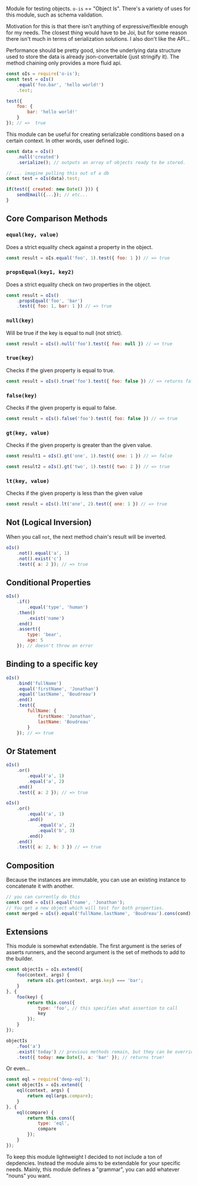 Module for testing objects. `o-is` == "Object Is". There's a variety of uses
for this module, such as schema validation.

Motivation for this is that there isn't anything of expressive/flexible enough 
for my needs. The closest thing would have to be Joi, but for some reason there
isn't much in terms of serialization solutions. I also don't like the API...

Performance should be pretty good, since the underlying data structure used to
store the data is already json-convertable (just stringify it). The method
chaining only provides a more fluid api.

```javascript
const oIs = require('o-is');
const test = oIs()
	.equal('foo.bar', 'hello world!')
	.test;

test({
	foo: {
		bar: 'hello world!'
	}
}); // =>  true
```

This module can be useful for creating serializable conditions based on a certain context.
In other words, user defined logic.
```javascript
const data = oIs()
	.null('created')
	.serialize(); // outputs an array of objects ready to be stored.

// ... imagine pulling this out of a db
const test = oIs(data).test;

if(test({ created: new Date() })) {
	sendEmail({...}); // etc...
}

```

## Core Comparison Methods

### `equal(key, value)`
Does a strict equality check against a property in the object.

```javascript
const result = oIs.equal('foo', 1).test({ foo: 1 }) // => true
```

### `propsEqual(key1, key2)`
Does a strict equality check on two properties in the object.

```javascript
const result = oIs()
	.propsEqual('foo', 'bar')
	.test({ foo: 1, bar: 1 }) // => true
```

### `null(key)`
Will be true if the key is equal to null (not strict).

```javascript
const result = oIs().null('foo').test({ foo: null }) // => true
```
### `true(key)`
Checks if the given property is equal to true.

```javascript
const result = oIs().true('foo').test({ foo: false }) // => returns false
```

### `false(key)`
Checks if the given property is equal to false.

```javascript
const result = oIs().false('foo').test({ foo: false }) // => true
```

### `gt(key, value)`
Checks if the given property is greater than the given value.


```javascript
const result1 = oIs().gt('one', 1).test({ one: 1 }) // => false

const result2 = oIs().gt('two', 1).test({ two: 2 }) // => true
```

### `lt(key, value)`
Checks if the given property is less than the given value

```javascript
const result = oIs().lt('one', 2).test({ one: 1 }) // => true
```

## Not (Logical Inversion)
When you call `not`, the next method chain's result will be inverted.
```javascript
oIs()
	.not().equal('a', 1)
	.not().exist('c')
	.test({ a: 2 }); // => true
```

## Conditional Properties
```javascript
oIs()
	.if()
		.equal('type', 'human')
	.then()
		.exist('name')
	.end()
	.assert({
		type: 'bear',
		age: 5
	}); // doesn't throw an error
```

## Binding to a specific key
```javascript
oIs()
	.bind('fullName')
	.equal('firstName', 'Jonathan')
	.equal('lastName', 'Boudreau')
	.end()
	.test({
		fullName: {
			firstName: 'Jonathan',
			lastName: 'Boudreau'
		}
	}); // => true
```

## Or Statement
```javascript
oIs()
	.or()
		.equal('a', 1)
		.equal('a', 2)
	.end()
	.test({ a: 2 }); // => true

oIs()
	.or()
		.equal('a', 1)
		.and()
			.equal('a', 2)
			.equal('b', 3)
		.end()
	.end()
	.test({ a: 2, b: 3 }) // => true
```

## Composition
Because the instances are immutable, you can use an existing instance to
concatenate it with another.
```javascript
// you can currently do this
const cond = oIs().equal('name', 'Jonathan');
// You get a new object which will test for both properties.
const merged = oIs().equal('fullName.lastName', 'Boudreau').cons(cond);
```

## Extensions
This module is somewhat extendable. The first argument is the series of asserts runners,
and the second argument is the set of methods to add to the builder.
```javascript
const objectIs = oIs.extend({
	foo(context, args) {
		return oIs.get(context, args.key) === 'bar';
	}
}, {
	foo(key) {
		return this.cons({
			type: 'foo', // this specifies what assertion to call
			key
		});
	}
});

objectIs
	.foo('a')
	.exist('today') // previous methods remain, but they can be overriden.
	.test({ today: new Date(), a: 'bar' }); // returns true!
```

Or even...

```javascript
const eql = require('deep-eql');
const objectIs = oIs.extend({
	eql(context, args) {
		return eql(args.compare);
	}
}, {
	eql(compare) {
		return this.cons({
			type: 'eql',
			compare
		});
	}
});

```

To keep this module lightweight I decided to not include a ton of depdencies.
Instead the module aims to be extendable for your specific needs. Mainly, this
module defines a "grammar", you can add whatever "nouns" you want.

